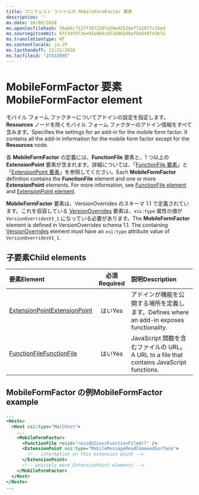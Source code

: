 ```yaml
---
title: マニフェスト ファイルの MobileFormFactor 要素
description: ''
ms.date: 10/09/2018
ms.openlocfilehash: f0a68c7127f7872207a58ed252def7a2977c33ed
ms.sourcegitcommit: 6f53df6f3ee91e084cd5160bb48afbbd49743b7e
ms.translationtype: HT
ms.contentlocale: ja-JP
ms.lasthandoff: 12/22/2018
ms.locfileid: "27433695"
---
```

# <a name="mobileformfactor-element"></a><span data-ttu-id="90083-102">MobileFormFactor 要素</span><span class="sxs-lookup"><span data-stu-id="90083-102">MobileFormFactor element</span></span>

<span data-ttu-id="90083-p101">モバイル フォーム ファクターについてアドインの設定を指定します。**Resources** ノードを除くモバイル フォーム ファクターのアドイン情報をすべて含みます。</span><span class="sxs-lookup"><span data-stu-id="90083-p101">Specifies the settings for an add-in for the mobile form factor. It contains all the add-in information for the mobile form factor except for the **Resources** node.</span></span>

<span data-ttu-id="90083-p102">各 **MobileFormFactor** の定義には、**FunctionFile** 要素と、1 つ以上の **ExtensionPoint** 要素が含まれます。詳細については、「[FunctionFile 要素](functionfile.md)」と「[ExtensionPoint 要素](extensionpoint.md)」を参照してください。</span><span class="sxs-lookup"><span data-stu-id="90083-p102">Each **MobileFormFactor** definition contains the  **FunctionFile** element and one or more **ExtensionPoint** elements. For more information, see [FunctionFile element](functionfile.md) and [ExtensionPoint element](extensionpoint.md).</span></span>

<span data-ttu-id="90083-p103">**MobileFormFactor** 要素は、VersionOverrides のスキーマ 1.1 で定義されています。これを収容している [VersionOverrides](versionoverrides.md) 要素は、`xsi:type` 属性の値が `VersionOverridesV1_1` になっている必要があります。</span><span class="sxs-lookup"><span data-stu-id="90083-p103">The **MobileFormFactor** element is defined in VersionOverrides schema 1.1. The containing [VersionOverrides](versionoverrides.md) element must have an `xsi:type` attribute value of `VersionOverridesV1_1`.</span></span>

## <a name="child-elements"></a><span data-ttu-id="90083-109">子要素</span><span class="sxs-lookup"><span data-stu-id="90083-109">Child elements</span></span>

| <span data-ttu-id="90083-110">要素</span><span class="sxs-lookup"><span data-stu-id="90083-110">Element</span></span>                               | <span data-ttu-id="90083-111">必須</span><span class="sxs-lookup"><span data-stu-id="90083-111">Required</span></span> | <span data-ttu-id="90083-112">説明</span><span class="sxs-lookup"><span data-stu-id="90083-112">Description</span></span>  |
|:--------------------------------------|:--------:|:-------------|
| [<span data-ttu-id="90083-113">ExtensionPoint</span><span class="sxs-lookup"><span data-stu-id="90083-113">ExtensionPoint</span></span>](extensionpoint.md) | <span data-ttu-id="90083-114">はい</span><span class="sxs-lookup"><span data-stu-id="90083-114">Yes</span></span>      | <span data-ttu-id="90083-115">アドインが機能を公開する場所を定義します。</span><span class="sxs-lookup"><span data-stu-id="90083-115">Defines where an add-in exposes functionality.</span></span> |
| [<span data-ttu-id="90083-116">FunctionFile</span><span class="sxs-lookup"><span data-stu-id="90083-116">FunctionFile</span></span>](functionfile.md)     | <span data-ttu-id="90083-117">はい</span><span class="sxs-lookup"><span data-stu-id="90083-117">Yes</span></span>      | <span data-ttu-id="90083-118">JavaScript 関数を含むファイルの URL。</span><span class="sxs-lookup"><span data-stu-id="90083-118">A URL to a file that contains JavaScript functions.</span></span>|

## <a name="mobileformfactor-example"></a><span data-ttu-id="90083-119">MobileFormFactor の例</span><span class="sxs-lookup"><span data-stu-id="90083-119">MobileFormFactor example</span></span>

```xml
...
<Hosts>
  <Host xsi:type="MailHost">
    ...
    <MobileFormFactor>
      <FunctionFile resid="residUILessFunctionFileUrl" />
      <ExtensionPoint xsi:type="MobileMessageReadCommandSurface">
        <!-- information on this extension point -->
      </ExtensionPoint> 
      <!-- possibly more ExtensionPoint elements -->
    </MobileFormFactor>
  </Host>
</Hosts>
...
```
